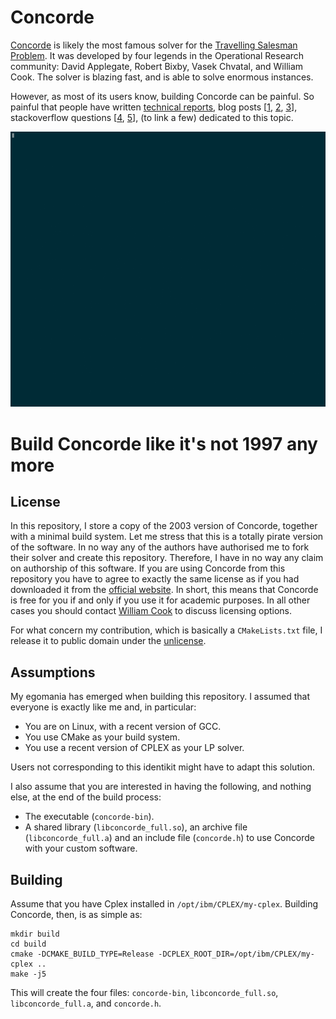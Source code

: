 # Concorde

[Concorde](http://www.math.uwaterloo.ca/tsp/concorde/index.html) is likely the most famous solver for the [Travelling Salesman Problem](http://www.math.uwaterloo.ca/tsp/concorde/index.html).
It was developed by four legends in the Operational Research community: David Applegate, Robert Bixby, Vasek Chvatal, and William Cook.
The solver is blazing fast, and is able to solve enormous instances.

However, as most of its users know, building Concorde can be painful.
So painful that people have written
[technical reports](https://www.researchgate.net/publication/324485167_Concorde_solver_installation_and_use),
blog posts
[[1](https://www.leandro-coelho.com/install-and-run-concorde-with-cplex/),
[2](https://www.leandro-coelho.com/installing-concorde-tsp-with-cplex-linux/),
[3](https://hackaday.io/project/158802-improve-tool-path-planning-in-cura/log/147747-using-concorde-tsp-solver)],
stackoverflow questions
[[4](https://stackoverflow.com/questions/48284456/concorde-installation-need-to-link-an-lp-solver-to-use-this-function),
[5](https://stackoverflow.com/questions/29056498/cant-build-concorde-tsp-solver-on-mac-yosemite)],
(to link a few) dedicated to this topic.

![](build-concorde.gif)

# Build Concorde like it's not 1997 any more

## License

In this repository, I store a copy of the 2003 version of Concorde, together with a minimal build system.
Let me stress that this is a totally pirate version of the software.
In no way any of the authors have authorised me to fork their solver and create this repository.
Therefore, I have in no way any claim on authorship of this software.
If you are using Concorde from this repository you have to agree to exactly the same license as if you had downloaded it from the [official website](http://www.math.uwaterloo.ca/tsp/concorde/downloads/downloads.htm).
In short, this means that Concorde is free for you if and only if you use it for academic purposes.
In all other cases you should contact [William Cook](mailto:bico@uwaterloo.ca) to discuss licensing options.

For what concern my contribution, which is basically a `CMakeLists.txt` file, I release it to public domain under the [unlicense](https://unlicense.org/).

## Assumptions

My egomania has emerged when building this repository.
I assumed that everyone is exactly like me and, in particular:

* You are on Linux, with a recent version of GCC.
* You use CMake as your build system.
* You use a recent version of CPLEX as your LP solver.

Users not corresponding to this identikit might have to adapt this solution.

I also assume that you are interested in having the following, and nothing else, at the end of the build process:

* The executable (`concorde-bin`).
* A shared library (`libconcorde_full.so`), an archive file (`libconcorde_full.a`) and an include file (`concorde.h`) to use Concorde with your custom software.

## Building

Assume that you have Cplex installed in `/opt/ibm/CPLEX/my-cplex`.
Building Concorde, then, is as simple as:

```
mkdir build
cd build
cmake -DCMAKE_BUILD_TYPE=Release -DCPLEX_ROOT_DIR=/opt/ibm/CPLEX/my-cplex ..
make -j5
```

This will create the four files: `concorde-bin`, `libconcorde_full.so`, `libconcorde_full.a`, and `concorde.h`.
